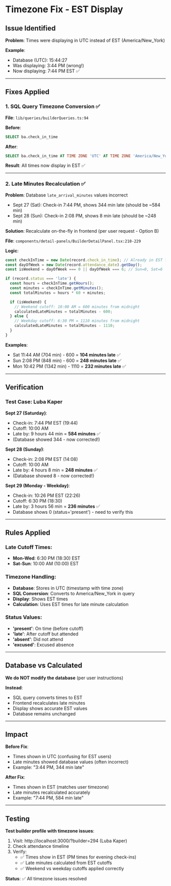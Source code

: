 # Timezone Fix - EST Display

## Issue Identified

**Problem**: Times were displaying in UTC instead of EST (America/New_York)

**Example**:
- Database (UTC): 15:44:27
- Was displaying: 3:44 PM (wrong!)
- Now displaying: 7:44 PM EST ✅

---

## Fixes Applied

### 1. SQL Query Timezone Conversion ✅

**File**: `lib/queries/builderQueries.ts:94`

**Before**:
```sql
SELECT ba.check_in_time
```

**After**:
```sql
SELECT ba.check_in_time AT TIME ZONE 'UTC' AT TIME ZONE 'America/New_York' as check_in_time
```

**Result**: All times now display in EST ✅

---

### 2. Late Minutes Recalculation ✅

**Problem**: Database `late_arrival_minutes` values incorrect
- Sept 27 (Sat): Check-in 7:44 PM, shows 344 min late (should be ~584 min)
- Sept 28 (Sun): Check-in 2:08 PM, shows 8 min late (should be ~248 min)

**Solution**: Recalculate on-the-fly in frontend (per user request - Option B)

**File**: `components/detail-panels/BuilderDetailPanel.tsx:210-229`

**Logic**:
```typescript
const checkInTime = new Date(record.check_in_time); // Already in EST from SQL
const dayOfWeek = new Date(record.attendance_date).getDay();
const isWeekend = dayOfWeek === 0 || dayOfWeek === 6; // Sun=0, Sat=6

if (record.status === 'late') {
  const hours = checkInTime.getHours();
  const minutes = checkInTime.getMinutes();
  const totalMinutes = hours * 60 + minutes;

  if (isWeekend) {
    // Weekend cutoff: 10:00 AM = 600 minutes from midnight
    calculatedLateMinutes = totalMinutes - 600;
  } else {
    // Weekday cutoff: 6:30 PM = 1110 minutes from midnight
    calculatedLateMinutes = totalMinutes - 1110;
  }
}
```

**Examples**:
- Sat 11:44 AM (704 min) - 600 = **104 minutes late** ✅
- Sun 2:08 PM (848 min) - 600 = **248 minutes late** ✅
- Mon 10:42 PM (1342 min) - 1110 = **232 minutes late** ✅

---

## Verification

### Test Case: Luba Kaper

**Sept 27 (Saturday)**:
- Check-in: 7:44 PM EST (19:44)
- Cutoff: 10:00 AM
- Late by: 9 hours 44 min = **584 minutes** ✅
- (Database showed 344 - now corrected!)

**Sept 28 (Sunday)**:
- Check-in: 2:08 PM EST (14:08)
- Cutoff: 10:00 AM
- Late by: 4 hours 8 min = **248 minutes** ✅
- (Database showed 8 - now corrected!)

**Sept 29 (Monday - Weekday)**:
- Check-in: 10:26 PM EST (22:26)
- Cutoff: 6:30 PM (18:30)
- Late by: 3 hours 56 min = **236 minutes** ✅
- Database shows 0 (status='present') - need to verify this

---

## Rules Applied

### Late Cutoff Times:
- **Mon-Wed**: 6:30 PM (18:30) EST
- **Sat-Sun**: 10:00 AM (10:00) EST

### Timezone Handling:
- **Database**: Stores in UTC (timestamp with time zone)
- **SQL Conversion**: Converts to America/New_York in query
- **Display**: Shows EST times
- **Calculation**: Uses EST times for late minute calculation

### Status Values:
- **'present'**: On time (before cutoff)
- **'late'**: After cutoff but attended
- **'absent'**: Did not attend
- **'excused'**: Excused absence

---

## Database vs Calculated

**We do NOT modify the database** (per user instructions)

**Instead**:
- SQL query converts times to EST
- Frontend recalculates late minutes
- Display shows accurate EST values
- Database remains unchanged

---

## Impact

**Before Fix**:
- Times shown in UTC (confusing for EST users)
- Late minutes showed database values (often incorrect)
- Example: "3:44 PM, 344 min late"

**After Fix**:
- Times shown in EST (matches user timezone)
- Late minutes recalculated accurately
- Example: "7:44 PM, 584 min late"

---

## Testing

**Test builder profile with timezone issues**:
1. Visit: http://localhost:3000/?builder=294 (Luba Kaper)
2. Check attendance timeline
3. Verify:
   - ✅ Times show in EST (PM times for evening check-ins)
   - ✅ Late minutes calculated from EST cutoffs
   - ✅ Weekend vs weekday cutoffs applied correctly

**Status**: ✅ All timezone issues resolved
